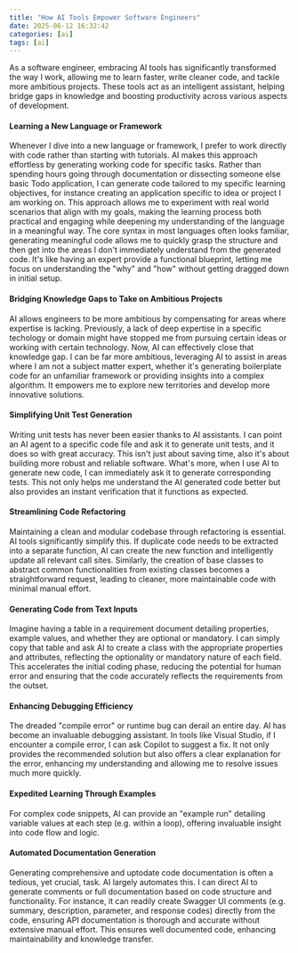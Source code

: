 ```yaml
---
title: "How AI Tools Empower Software Engineers"
date: 2025-06-12 16:32:42
categories: [ai]
tags: [ai]
---
```


As a software engineer, embracing AI tools has significantly transformed the way I work, allowing me to learn faster, write cleaner code, and tackle more ambitious projects. These tools act as an intelligent assistant, helping bridge gaps in knowledge and boosting productivity across various aspects of development.

<h4>Learning a New Language or Framework</h4>
Whenever I dive into a new language or framework, I prefer to work directly with code rather than starting with tutorials. AI makes this approach effortless by generating working code for specific tasks. Rather than spending hours going through documentation or dissecting someone else basic Todo application, I can generate code tailored to my specific learning objectives, for instance creating an application specific to idea or project I am working on. This approach allows me to experiment with real world scenarios that align with my goals, making the learning process both practical and engaging while deepening my understanding of the language in a meaningful way.
The core syntax in most languages often looks familiar, generating meaningful code allows me to quickly grasp the structure and then get into the areas I don't immediately understand from the generated code. It's like having an expert provide a functional blueprint, letting me focus on understanding the "why" and "how" without getting dragged down in initial setup.

<h4>Bridging Knowledge Gaps to Take on Ambitious Projects</h4>
AI allows engineers to be more ambitious by compensating for areas where expertise is lacking. Previously, a lack of deep expertise in a specific techology or domain might have stopped me from pursuing certain ideas or working with certain technology. Now, AI can effectively close that knowledge gap. I can be far more ambitious, leveraging AI to assist in areas where I am not a subject matter expert, whether it's generating boilerplate code for an unfamiliar framework or providing insights into a complex algorithm. It empowers me to explore new territories and develop more innovative solutions.

<h4>Simplifying Unit Test Generation</h4>
Writing unit tests has never been easier thanks to AI assistants. I can point an AI agent to a specific code file and ask it to generate unit tests, and it does so with great accuracy. This isn't just about saving time, also it's about building more robust and reliable software. What's more, when I use AI to generate new code, I can immediately ask it to generate corresponding tests. This not only helps me understand the AI generated code better but also provides an instant verification that it functions as expected.

<h4>Streamlining Code Refactoring</h4>
Maintaining a clean and modular codebase through refactoring is essential. AI tools significantly simplify this. If duplicate code needs to be extracted into a separate function, AI can create the new function and intelligently update all relevant call sites. Similarly, the creation of base classes to abstract common functionalities from existing classes becomes a straightforward request, leading to cleaner, more maintainable code with minimal manual effort.

<h4>Generating Code from Text Inputs</h4>
Imagine having a table in a requirement document detailing properties, example values, and whether they are optional or mandatory. I can simply copy that table and ask AI to create a class with the appropriate properties and attributes, reflecting the optionality or mandatory nature of each field. This accelerates the initial coding phase, reducing the potential for human error and ensuring that the code accurately reflects the requirements from the outset.

<h4>Enhancing Debugging Efficiency</h4>
The dreaded "compile error" or runtime bug can derail an entire day. AI has become an invaluable debugging assistant. In tools like Visual Studio, if I encounter a compile error, I can ask Copilot to suggest a fix. It not only provides the recommended solution but also offers a clear explanation for the error, enhancing my understanding and allowing me to resolve issues much more quickly.

<h4>Expedited Learning Through Examples</h4>
For complex code snippets, AI can provide an "example run" detailing variable values at each step (e.g. within a loop), offering invaluable insight into code flow and logic.

<h4>Automated Documentation Generation</h4>
Generating comprehensive and uptodate code documentation is often a tedious, yet crucial, task. AI largely automates this. I can direct AI to generate comments or full documentation based on code structure and functionality. For instance, it can readily create Swagger UI comments (e.g. summary, description, parameter, and response codes) directly from the code, ensuring API documentation is thorough and accurate without extensive manual effort. This ensures well documented code, enhancing maintainability and knowledge transfer.

